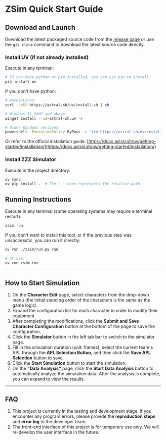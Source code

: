 # ZSim Quick Start Guide

## Download and Launch

Download the latest packaged source code from the [release page](https://github.com/ZZZSimulator/ZSim/releases/latest) or use the `git clone` command to download the latest source code directly.

### Install UV (if not already installed)

Execute in any terminal:

```bash
# If you have python or pip installed, you can use pip to install:
pip install uv
```

If you don't have python:

```bash
# macOS/Linux:
curl -LsSf https://astral.sh/uv/install.sh | sh
```

```bash
# Windows 11 24H2 and above:
winget install --id=astral-sh.uv -e
```

```bash
# Older Windows versions:
powershell -ExecutionPolicy ByPass -c "irm https://astral.sh/uv/install.ps1 | iex"
```

Or refer to the official installation guide: [https://docs.astral.sh/uv/getting-started/installation/](https://docs.astral.sh/uv/getting-started/installation/)

### Install ZZZ Simulator

Execute in the project directory:

```bash
uv sync
uv pip install .  # The '.' here represents the relative path
```

## Running Instructions

Execute in any terminal (some operating systems may require a terminal restart):

```bash
zsim run
```

If you don't want to install this tool, or if the previous step was unsuccessful, you can run it directly:

```bash
uv run ./zsim/run.py run
```

```bash
# Or use:
uv run zsim run
```

---

## How to Start Simulation

1. On the **Character Edit** page, select characters from the drop-down menu (the initial standing order of the characters is the same as the game logic).
2. Expand the configuration list for each character in order to modify their equipment.
3. After completing the modifications, click the **Submit and Save Character Configuration** button at the bottom of the page to save the configuration.
4. Click the **Simulator** button in the left tab bar to switch to the simulator page.
5. Fill in the simulation duration (unit: frames), select the current team's APL through the **APL Selection Button**, and then click the **Save APL Selection** button to save.
6. Click the **Start Simulation** button to start the simulation.
7. On the **"Data Analysis"** page, click the **Start Data Analysis** button to automatically analyze the simulation data. After the analysis is complete, you can expand to view the results.

---

## FAQ

1. This project is currently in the testing and development stage. If you encounter any program errors, please provide the **reproduction steps** and **error log** to the developer team.
2. The front-end interface of this project is for temporary use only. We will re-develop the user interface in the future.
